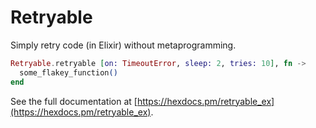 # Retryable

Simply retry code (in Elixir) without metaprogramming.

```elixir
Retryable.retryable [on: TimeoutError, sleep: 2, tries: 10], fn ->
  some_flakey_function()
end
```

See the full documentation at [https://hexdocs.pm/retryable_ex](https://hexdocs.pm/retryable_ex).
